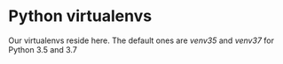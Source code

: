# Python virtualenvs

Our virtualenvs reside here. The default ones are *venv35* and *venv37* for Python 3.5 and 3.7
